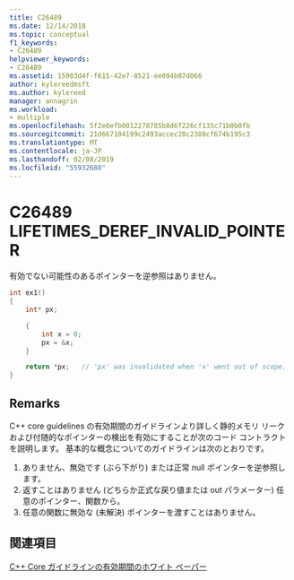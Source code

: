 ```yaml
---
title: C26489
ms.date: 12/14/2018
ms.topic: conceptual
f1_keywords:
- C26489
helpviewer_keywords:
- C26489
ms.assetid: 15983d4f-f615-42e7-8521-ee094b87d066
author: kylereedmsft
ms.author: kylereed
manager: annagrin
ms.workload:
- multiple
ms.openlocfilehash: 5f2e0efb0012278785b8d6f226cf135c71b0b0fb
ms.sourcegitcommit: 21d667104199c2493accec20c2388cf674b195c3
ms.translationtype: MT
ms.contentlocale: ja-JP
ms.lasthandoff: 02/08/2019
ms.locfileid: "55932688"
---
```

# <a name="c26489-lifetimesderefinvalidpointer"></a>C26489 LIFETIMES_DEREF_INVALID_POINTER

有効でない可能性のあるポインターを逆参照はありません。

```cpp
int ex1()
{
    int* px;

    {
        int x = 0;
        px = &x;
    }

    return *px;   // 'px' was invalidated when 'x' went out of scope.
}
```

## <a name="remarks"></a>Remarks

C++ core guidelines の有効期間のガイドラインより詳しく静的メモリ リークおよび付随的なポインターの検出を有効にすることが次のコード コントラクトを説明します。 基本的な概念についてのガイドラインは次のとおりです。

1) ありません、無効です (ぶら下がり) または正常 null ポインターを逆参照します。
2) 返すことはありません (どちらか正式な戻り値または out パラメーター) 任意のポインター、関数から。
3) 任意の関数に無効な (未解決) ポインターを渡すことはありません。

## <a name="see-also"></a>関連項目

[C++ Core ガイドラインの有効期間のホワイト ペーパー](https://github.com/isocpp/CppCoreGuidelines/blob/master/docs/Lifetime.pdf)